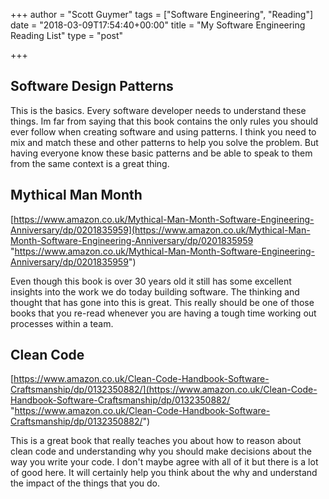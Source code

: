 +++
author = "Scott Guymer"
tags = ["Software Engineering", "Reading"]
date = "2018-03-09T17:54:40+00:00"
title = "My Software Engineering Reading List"
type = "post"

+++
## Software Design Patterns

This is the basics. Every software developer needs to understand these things. Im far from saying that this book contains the only rules you should ever follow when creating software and using patterns. I think you need to mix and match these and other patterns to help you solve the problem. But having everyone know these basic patterns and be able to speak to them from the same context is a great thing.

## Mythical Man Month

[https://www.amazon.co.uk/Mythical-Man-Month-Software-Engineering-Anniversary/dp/0201835959](https://www.amazon.co.uk/Mythical-Man-Month-Software-Engineering-Anniversary/dp/0201835959 "https://www.amazon.co.uk/Mythical-Man-Month-Software-Engineering-Anniversary/dp/0201835959")

Even though this book is over 30 years old it still has some excellent insights into the work we do today building software. The thinking and thought that has gone into this is great. This really should be one of those books that you re-read whenever you are having a tough time working out processes within a team.

## Clean Code

[https://www.amazon.co.uk/Clean-Code-Handbook-Software-Craftsmanship/dp/0132350882/](https://www.amazon.co.uk/Clean-Code-Handbook-Software-Craftsmanship/dp/0132350882/ "https://www.amazon.co.uk/Clean-Code-Handbook-Software-Craftsmanship/dp/0132350882/")

This is a great book that really teaches you about how to reason about clean code and understanding why you should make decisions about the way you write your code. I don't maybe agree with all of it but there is a lot of good here. It will certainly help you think about the why and understand the impact of the things that you do.